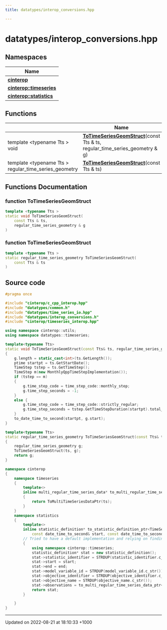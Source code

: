 ```yaml
---
title: datatypes/interop_conversions.hpp

---
```


# datatypes/interop_conversions.hpp



## Namespaces

| Name           |
| -------------- |
| **[cinterop](/uchronia-ts-doc/cpp/Namespaces/namespacecinterop/)**  |
| **[cinterop::timeseries](/uchronia-ts-doc/cpp/Namespaces/namespacecinterop_1_1timeseries/)**  |
| **[cinterop::statistics](/uchronia-ts-doc/cpp/Namespaces/namespacecinterop_1_1statistics/)**  |

## Functions

|                | Name           |
| -------------- | -------------- |
| template <typename Tts \> <br>void | **[ToTimeSeriesGeomStruct](/uchronia-ts-doc/cpp/Files/interop__conversions_8hpp/#function-totimeseriesgeomstruct)**(const Tts & ts, regular_time_series_geometry & g) |
| template <typename Tts \> <br>regular_time_series_geometry | **[ToTimeSeriesGeomStruct](/uchronia-ts-doc/cpp/Files/interop__conversions_8hpp/#function-totimeseriesgeomstruct)**(const Tts & ts) |


## Functions Documentation

### function ToTimeSeriesGeomStruct

```cpp
template <typename Tts >
static void ToTimeSeriesGeomStruct(
    const Tts & ts,
    regular_time_series_geometry & g
)
```


### function ToTimeSeriesGeomStruct

```cpp
template <typename Tts >
static regular_time_series_geometry ToTimeSeriesGeomStruct(
    const Tts & ts
)
```




## Source code

```cpp
#pragma once

#include "cinterop/c_cpp_interop.hpp"
#include "datatypes/common.h"
#include "datatypes/time_series_io.hpp"
#include "datatypes/interop_conversions.h"
#include "cinterop/timeseries_interop.hpp"

using namespace cinterop::utils;
using namespace datatypes::timeseries;

template<typename Tts>
static void ToTimeSeriesGeomStruct(const Tts& ts, regular_time_series_geometry& g)
{
    g.length = static_cast<int>(ts.GetLength());
    ptime startpt = ts.GetStartDate();
    TimeStep tstep = ts.GetTimeStep();
    TimeStep m(new MonthlyQppTimeStepImplementation());
    if (tstep == m)
    {
        g.time_step_code = time_step_code::monthly_step;
        g.time_step_seconds = -1;
    }
    else {
        g.time_step_code = time_step_code::strictly_regular;
        g.time_step_seconds = tstep.GetTimeStepDuration(startpt).total_seconds();
    }
    to_date_time_to_second(startpt, g.start);
}

template<typename Tts>
static regular_time_series_geometry ToTimeSeriesGeomStruct(const Tts& ts)
{
    regular_time_series_geometry g;
    ToTimeSeriesGeomStruct(ts, g);
    return g;
}

namespace cinterop
{
    namespace timeseries
    {
        template<>
        inline multi_regular_time_series_data* to_multi_regular_time_series_data_ptr<TimeSeries>(const TimeSeries& ts)
        {
            return ToMultiTimeSeriesDataPtr(ts);
        }
    }
    namespace statistics
    {
        template<>
        inline statistic_definition* to_statistic_definition_ptr<TimeSeries>(const std::string& model_variable_id, const std::string& statistic_identifier, const std::string& objective_identifier, const std::string& objective_name,
            const date_time_to_second& start, const date_time_to_second& end, const TimeSeries& time_series_data)
        // Tried to have a default implementation and relying on finding an implementation for to_multi_regular_time_series_data_ptr<From> but had issues getting this working. 
        {
            using namespace cinterop::timeseries;
            statistic_definition* stat = new statistic_definition();
            stat->statistic_identifier = STRDUP(statistic_identifier.c_str());
            stat->start = start;
            stat->end = end;
            stat->model_variable_id = STRDUP(model_variable_id.c_str());
            stat->objective_identifier = STRDUP(objective_identifier.c_str());
            stat->objective_name = STRDUP(objective_name.c_str());
            stat->observations = to_multi_regular_time_series_data_ptr<TimeSeries>(time_series_data);
            return stat;
        }

    }
}
```


-------------------------------

Updated on 2022-08-21 at 18:10:33 +1000
